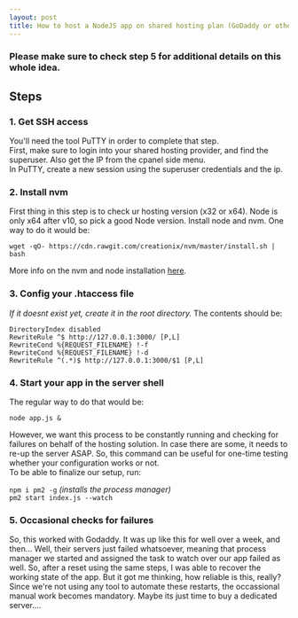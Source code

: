 ```yaml
---
layout: post
title: How to host a NodeJS app on shared hosting plan (GoDaddy or other) - working as of Dec 2020
---
```


### Please make sure to check step 5 for additional details on this whole idea.

## Steps

### 1. **Get SSH access**  
You'll need the tool PuTTY in order to complete that step.  
First, make sure to login into your shared hosting provider, and find the superuser. Also get the IP from the cpanel side menu.  
In PuTTY, create a new session using the superuser credentials and the ip.  

### 2. **Install nvm**   
First thing in this step is to check ur hosting version (x32 or x64).
Node is only x64 after v10, so pick a good Node version.
Install node and nvm. One way to do it would be:  

`wget -qO- https://cdn.rawgit.com/creationix/nvm/master/install.sh | bash`  

More info on the nvm and node installation [here](https://gist.github.com/barbietunnie/81be24258cd6e2a85ac6).

### 3. **Config your .htaccess file**  
*If it doesnt exist yet, create it in the root directory.*
The contents should be:

```RewriteEngine On
DirectoryIndex disabled
RewriteRule ^$ http://127.0.0.1:3000/ [P,L]
RewriteCond %{REQUEST_FILENAME} !-f
RewriteCond %{REQUEST_FILENAME} !-d
RewriteRule ^(.*)$ http://127.0.0.1:3000/$1 [P,L]
```

### 4. **Start your app in the server shell**  
The regular way to do that would be:  

`node app.js &`  

However, we want this process to be constantly running and checking for failures on behalf of the hosting solution. In case there are some,
it needs to re-up the server ASAP. So, this command can be useful for one-time testing whether your configuration works or not.  
To be able to finalize our setup, run:  

`npm i pm2 -g`  *(installs the process manager)*  
`pm2 start index.js --watch` 

### 5. **Occasional checks for failures**  
So, this worked with Godaddy. It was up like this for well over a week, and then... Well, their servers just failed whatsoever, meaning that process manager we started and assigned the task to watch over our app failed as well. So, after a reset using the same steps, I was able to recover the working state of the app. But it got me thinking, how reliable is this, really?  
Since we're not using any tool to automate these restarts, the occassional manual work becomes mandatory. Maybe its just time to buy a dedicated server....
